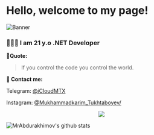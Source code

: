 # Hello, welcome to my page!
![Banner](https://raw.githubusercontent.com/MrTukhtaboyev/MrTukhtaboyev/main/code.png)

### 👨🏻‍💻 I am 21 y.o .NET Developer

**🖤Quote:**
>If you control the code you control the world.

**📧 Contact me:**
 
Telegram: [@iCloudMTX](https://t.me/iCloudMTX)

Instagram: [@Mukhammadkarim_Tukhtaboyev/](https://www.instagram.com/mukhammadkarim_tukhtaboyev/)


<p align="center"><img src="https://raw.githubusercontent.com/arcticicestudio/nord-docs/develop/assets/images/nord/repository-footer-separator.svg?sanitize=true" /></p>

![MrAbdurakhimov's github stats](https://github-readme-stats.vercel.app/api?username=MrTukhtaboyev&show_icons=true&theme=react)
